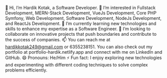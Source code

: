 👋 Hi, I’m Hardik Kotak, a Software Developer.
👀 I’m interested in Fullstack Development, MERN-Stack Development, VueJs Development, Core PHP Symfony, Web Development, Software Development, NodeJs Development, and ReactJs Development.
🌱 I’m currently learning new technologies and skills to enhance my expertise as a Software Engineer.
💞️ I’m looking to collaborate on innovative projects that push boundaries and contribute to the success of companies.
📫 You can reach me at hardikkotak249@gmail.com or 6355238151. You can also check out my portfolio at portfolio-hardik.netlify.app and connect with me on LinkedIn and GitHub.
😄 Pronouns: He/Him
⚡ Fun fact: I enjoy exploring new technologies and experimenting with different coding techniques to solve complex problems efficiently.
